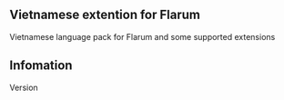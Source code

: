 ## Vietnamese extention for Flarum
Vietnamese language pack for Flarum and some supported extensions

## Infomation
Version
